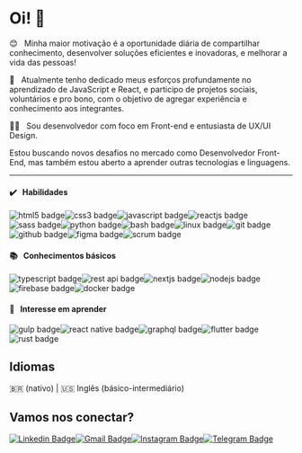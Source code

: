# Oi! 👋

😊 &nbsp; Minha maior motivação é a oportunidade diária de compartilhar conhecimento, desenvolver soluções eficientes e inovadoras, e melhorar a vida das pessoas!

🚀 &nbsp; Atualmente tenho dedicado meus esforços profundamente no aprendizado de JavaScript e React, e participo de projetos sociais, voluntários e pro bono, com o objetivo de agregar experiência e conhecimento aos integrantes.

👨‍💻 &nbsp; Sou desenvolvedor com foco em Front-end e entusiasta de UX/UI Design.

Estou buscando novos desafios no mercado como Desenvolvedor Front-End, mas também estou aberto a aprender outras tecnologias e linguagens.

---

#### ✔️ &nbsp; Habilidades

<img src="https://img.shields.io/badge/-html5-0d1117?style=for-the-badge&logo=html5&logoColor=E34F26" alt="html5 badge"><img src="https://img.shields.io/badge/-css3-0d1117?style=for-the-badge&logo=css3&logoColor=1572B6" alt="css3 badge"><img src="https://img.shields.io/badge/-javascript-0d1117?style=for-the-badge&logo=javascript&logoColor=F7DF1E" alt="javascript badge"><img src="https://img.shields.io/badge/-react-0d1117?style=for-the-badge&logo=react&logoColor=61DAFB" alt="reactjs badge"><img src="https://img.shields.io/badge/-sass-0d1117?style=for-the-badge&logo=sass&logoColor=CC6699" alt="sass badge"><img src="https://img.shields.io/badge/-python-0d1117?style=for-the-badge&logo=python&logoColor=3776AB" alt="python badge"><img src="https://img.shields.io/badge/-shell_script-0d1117?style=for-the-badge&logo=gnu-bash&logoColor=4EAA25" alt="bash badge"><img src="https://img.shields.io/badge/-linux-0d1117?style=for-the-badge&logo=linux&logoColor=FCC624" alt="linux badge"><img src="https://img.shields.io/badge/-git-0d1117?style=for-the-badge&logo=git&logoColor=F05032" alt="git badge"><img src="https://img.shields.io/badge/-github-0d1117?style=for-the-badge&logo=github&logoColor=fafafa" alt="github badge"><img src="https://img.shields.io/badge/-figma-0d1117?style=for-the-badge&logo=figma&logoColor=F24E1E" alt="figma badge"><img src="https://img.shields.io/badge/-scrum-0d1117?style=for-the-badge&logo=scrum&logoColor=fafafa" alt="scrum badge">

#### 📚 &nbsp; Conhecimentos básicos

<img src="https://img.shields.io/badge/-typescript-0d1117?style=for-the-badge&logo=typescript&logoColor=3178C6" alt="typescript badge"><img src="https://img.shields.io/badge/-rest_api-0d1117?style=for-the-badge&logo=json&logoColor=fafafa" alt="rest api badge"><img src="https://img.shields.io/badge/-next.js-0d1117?style=for-the-badge&logo=next.js&logoColor=fafafa" alt="nextjs badge"><img src="https://img.shields.io/badge/-node.js-0d1117?style=for-the-badge&logo=node.js&logoColor=339933" alt="nodejs badge"><img src="https://img.shields.io/badge/-firebase-0d1117?style=for-the-badge&logo=firebase&logoColor=FFCA28" alt="firebase badge"><img src="https://img.shields.io/badge/-docker-0d1117?style=for-the-badge&logo=docker&logoColor=2496ED" alt="docker badge">

#### 🔎 &nbsp; Interesse em aprender

<img src="https://img.shields.io/badge/-gulp-0d1117?style=for-the-badge&logo=gulp&logoColor=CF4647" alt="gulp badge"><img src="https://img.shields.io/badge/-react_native-0d1117?style=for-the-badge&logo=react&logoColor=61DAFB" alt="react native badge"><img src="https://img.shields.io/badge/-graphql-0d1117?style=for-the-badge&logo=graphql&logoColor=E434AA" alt="graphql badge"><img src="https://img.shields.io/badge/-flutter-0d1117?style=for-the-badge&logo=flutter&logoColor=02569B" alt="flutter badge"><img src="https://img.shields.io/badge/-rust-0d1117?style=for-the-badge&logo=rust&logoColor=fafafa" alt="rust badge">

## Idiomas

🇧🇷 (nativo) | 🇺🇸 Inglês (básico-intermediário)

## Vamos nos conectar?

[![Linkedin Badge](https://img.shields.io/badge/-stenioas-0A66C2?style=for-the-badge&logo=Linkedin&logoColor=white&link=https://www.linkedin.com/in/stenioas/)](https://www.linkedin.com/in/stenioas/)[![Gmail Badge](https://img.shields.io/badge/-stenioas-EA4335?style=for-the-badge&logo=Gmail&logoColor=white&link=mailto:stenioas@gmail.com)](mailto:stenioas@gmail.com)[![Instagram Badge](https://img.shields.io/badge/-stenioas-E4405F?style=for-the-badge&logo=instagram&logoColor=white&link=https://www.instagram.com/stenioas/)](https://www.instagram.com/stenioas/)[![Telegram Badge](https://img.shields.io/badge/-stenioas-26A5E4?style=for-the-badge&logo=telegram&logoColor=white&link=https://t.me/stenioas/)](https://t.me/stenioas/)
